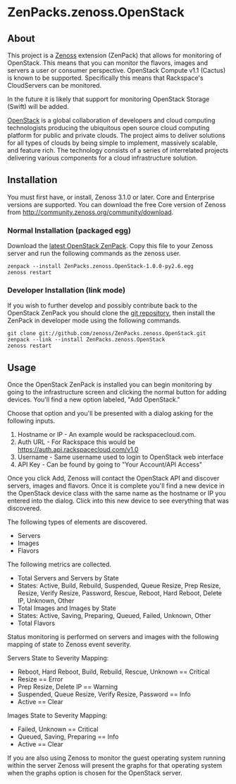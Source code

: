 # ZenPacks.zenoss.OpenStack

## About
This project is a [Zenoss][] extension (ZenPack) that allows for monitoring of
OpenStack. This means that you can monitor the flavors, images and servers
a user or consumer perspective. OpenStack Compute v1.1 (Cactus) is known to be
supported. Specifically this means that Rackspace's CloudServers can be
monitored.

In the future it is likely that support for monitoring OpenStack Storage
(Swift) will be added.

[OpenStack][] is a global collaboration of developers and cloud computing
technologists producing the ubiquitous open source cloud computing platform
for public and private clouds. The project aims to deliver solutions for all
types of clouds by being simple to implement, massively scalable, and feature
rich. The technology consists of a series of interrelated projects delivering
various components for a cloud infrastructure solution.

## Installation
You must first have, or install, Zenoss 3.1.0 or later. Core and Enterprise
versions are supported. You can download the free Core version of Zenoss from
<http://community.zenoss.org/community/download>.

### Normal Installation (packaged egg)
Download the [latest OpenStack ZenPack][]. Copy this file to your Zenoss
server and run the following commands as the zenoss user.

    zenpack --install ZenPacks.zenoss.OpenStack-1.0.0-py2.6.egg
    zenoss restart

### Developer Installation (link mode)
If you wish to further develop and possibly contribute back to the OpenStack
ZenPack you should clone the [git repository][], then install the ZenPack in
developer mode using the following commands.

    git clone git://github.com/zenoss/ZenPacks.zenoss.OpenStack.git
    zenpack --link --install ZenPacks.zenoss.OpenStack
    zenoss restart

## Usage
Once the OpenStack ZenPack is installed you can begin monitoring by going to
the infrastructure screen and clicking the normal button for adding devices.
You'll find a new option labeled, "Add OpenStack."

Choose that option and you'll be presented with a dialog asking for the
following inputs.

 1. Hostname or IP - An example would be rackspacecloud.com.
 2. Auth URL - For Rackspace this would be https://auth.api.rackspacecloud.com/v1.0
 3. Username - Same username used to login to OpenStack web interface
 4. API Key - Can be found by going to "Your Account/API Access"

Once you click Add, Zenoss will contact the OpenStack API and discover
servers, images and flavors. Once it is complete you'll find a new device in
the OpenStack device class with the same name as the hostname or IP you
entered into the dialog. Click into this new device to see everything that was
discovered.

The following types of elements are discovered.

 * Servers
 * Images
 * Flavors

The following metrics are collected.

 * Total Servers and Servers by State
  * States: Active, Build, Rebuild, Suspended, Queue Resize, Prep Resize,
            Resize, Verify Resize, Password, Rescue, Reboot, Hard Reboot,
            Delete IP, Unknown, Other
 * Total Images and Images by State
  * States: Active, Saving, Preparing, Queued, Failed, Unknown, Other
 * Total Flavors

Status monitoring is performed on servers and images with the following
mapping of state to Zenoss event severity.

Servers State to Severity Mapping:

 * Reboot, Hard Reboot, Build, Rebuild, Rescue, Unknown == Critical
 * Resize == Error
 * Prep Resize, Delete IP == Warning
 * Suspended, Queue Resize, Verify Resize, Password == Info
 * Active == Clear

Images State to Severity Mapping:

 * Failed, Unknown == Critical
 * Queued, Saving, Preparing == Info
 * Active == Clear

If you are also using Zenoss to monitor the guest operating system running
within the server Zenoss will present the graphs for that operating system
when the graphs option is chosen for the OpenStack server.


[Zenoss]: <http://www.zenoss.com/>
[latest OpenStack ZenPack]: <https://github.com/downloads/zenoss/ZenPacks.zenoss.OpenStack/ZenPacks.zenoss.OpenStack-1.0.0-py2.6.egg>
[git repository]: <https://github.com/zenoss/ZenPacks.zenoss.OpenStack>
[OpenStack]: <http://www.openstack.org/>
